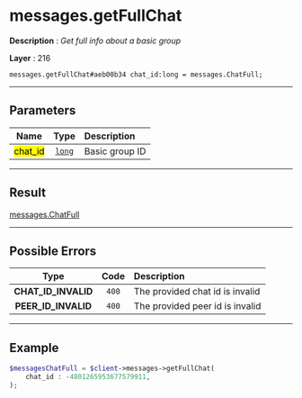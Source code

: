 # messages.getFullChat

**Description** : *Get full info about a basic group*

**Layer** : 216

```tl
messages.getFullChat#aeb00b34 chat_id:long = messages.ChatFull;
```

---

## Parameters

| Name | Type | Description |
| :---: | :---: | :--- |
| <mark>chat_id</mark> | [`long`](type/long) | Basic group ID |

---

## Result

[messages.ChatFull](type/messages.ChatFull)

---

## Possible Errors

| Type | Code | Description |
| :---: | :---: | :--- |
| **CHAT_ID_INVALID** | `400` | The provided chat id is invalid |
| **PEER_ID_INVALID** | `400` | The provided peer id is invalid |

---

## Example

```php
$messagesChatFull = $client->messages->getFullChat(
	chat_id : -4801265953677579911,
);
```